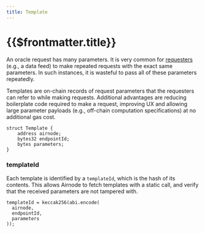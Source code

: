 ```yaml
---
title: Template
---
```


# {{$frontmatter.title}}

<!--TocHeader />
<TOC class="table-of-contents" :include-level="[2,3]" /-->

An oracle request has many parameters. It is very common for [requesters](requesters.md) (e.g., a data feed) to make repeated requests with the exact same parameters. In such instances, it is wasteful to pass all of these parameters repeatedly.

Templates are on-chain records of request parameters that the requesters can refer to while making requests. Additional advantages are reducing boilerplate code required to make a request, improving UX and allowing large parameter payloads (e.g., off-chain computation specifications) at no additional gas cost.

```solidity
struct Template {
    address airnode;
    bytes32 endpointId;
    bytes parameters;
}
```

### templateId

Each template is identified by a `templateId`, which is the hash of its contents. This allows Airnode to fetch templates with a static call, and verify that the received parameters are not tampered with.

```solidity
templateId = keccak256(abi.encode(
  airnode,
  endpointId,
  parameters
));
```


